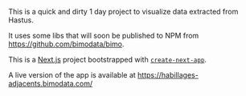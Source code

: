 This is a quick and dirty 1 day project to visualize data extracted from Hastus.

It uses some libs that will soon be published to NPM from https://github.com/bimodata/bimo.

This is a [Next.js](https://nextjs.org/) project bootstrapped with [`create-next-app`](https://github.com/vercel/next.js/tree/canary/packages/create-next-app).

A live version of the app is available at https://habillages-adjacents.bimodata.com/

